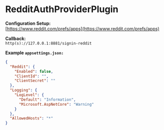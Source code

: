 # RedditAuthProviderPlugin  

**Configuration Setup:**  
[https://www.reddit.com/prefs/apps](https://www.reddit.com/prefs/apps)   

**Callback:**  
`http(s)://127.0.0.1:8881/signin-reddit`  

**Example `appsettings.json:`**  
```json
{
  "Reddit": {
    "Enabled": false,
    "ClientId": "",
    "ClientSecret": ""
  },
  "Logging": {
    "LogLevel": {
      "Default": "Information",
      "Microsoft.AspNetCore": "Warning"
    }
  },
  "AllowedHosts": "*"
}
```
